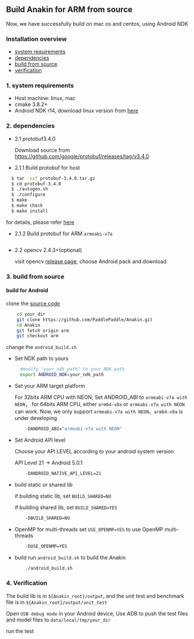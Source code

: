 ## Build Anakin for ARM from source ##

Now, we have successfully build on mac os and centos, using Android NDK

### Installation overview ###

* [system requirements](#0001)
* [dependencies](#0002)
* [build from source](#0003)
* [verification](#0004)


### <span id = '0001'> 1. system requirements </span> ###

*  Host machine: linux, mac
*  cmake 3.8.2+
*  Android NDK r14, download linux version from [here](https://dl.google.com/android/repository/android-ndk-r14b-linux-x86_64.zip)

### <span id = '0002'> 2. dependencies </span> ###

- 2.1 protobuf3.4.0

   Download source from https://github.com/google/protobuf/releases/tag/v3.4.0
 - 2.1.1 Build protobuf for host  
 ```bash
   $ tar -xzf protobuf-3.4.0.tar.gz  
   $ cd protobuf-3.4.0   
   $ ./autogen.sh  
   $ ./configure    
   $ make  
   $ make check   
   $ make install
   ```
   for details, please refer [here](https://github.com/google/protobuf/blob/v3.4.0/src/README.md)
    
 - 2.1.2 Build protobuf for ARM `armeabi-v7a`
 ```bash
 
  ```
    
- 2.2 opencv 2.4.3+(optional)
    
    visit opencv [release page](https://opencv.org/releases.html), choose Android pack and download

### <span id = '0003'> 3. build from source </span> ###

#### build for Android

   clone the [source code](https://github.com/PaddlePaddle/Anakin/tree/arm)
```bash
    cd your_dir
    git clone https://github.com/PaddlePaddle/Anakin.git
    cd Anakin
    git fetch origin arm
    git checkout arm
  ```
  change the `android_build.sh`
- Set NDK path to yours
  ```bash
    #modify "your_ndk_path" to your NDK path
    export ANDROID_NDK=your_ndk_path
  ```
- Set your ARM target platform

  For 32bits ARM CPU with NEON, Set ANDROID_ABI to `armeabi-v7a with NEON`， 
  for 64bits ARM CPU, either `arm64-v8a` or `armeabi-v7a with NEON` can work.
  Now, we only support `armeabi-v7a with NEON`，`arm64-v8a` is under developing
  
  ```bash
      -DANDROID_ABI="armeabi-v7a with NEON"
  ```
- Set Android API level

  Choose your API LEVEL according to your android system version
  
  API Level 21 -> Android 5.0.1
  ```bash
      -DANDROID_NATIVE_API_LEVEL=21
  ```

- build static or shared lib

  if building static lib, set `BUILD_SHARED=NO`
  
  if building shared lib, set `BUILD_SHARED=YES`
  ```bash
      -DBUILD_SHARED=NO
  ```
- OpenMP for multi-threads
  set `USE_OPENMP=YES` to use OpenMP multi-threads
  ```bash
      -DUSE_OPENMP=YES
  ```
- build
  run `android_build.sh` to build the Anakin
  ```bash
      ./android_build.sh
  ```

### <span id = '0004'> 4. Verification </span> ###

  The build lib is in `${Anakin_root}/output`, and the unit test and benchmark file is in `${Anakin_root}/output/unit_test`
  
  Open `USB debug mode` in your Android device, Use ADB to push the test files and model files to `data/local/tmp/your_dir`
  
  run the test
